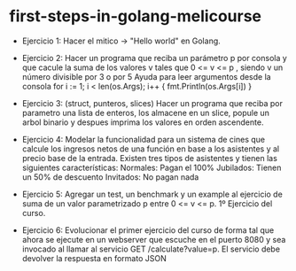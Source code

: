 # first-steps-in-golang-melicourse


- Ejercicio 1: 
Hacer el mitico -> "Hello world" en Golang.

- Ejercicio 2: 
Hacer un programa que reciba un parámetro p por consola y que cacule la suma de los valores v tales que 0 <= v <= p , siendo v un número divisible por 3 o por 5
Ayuda para leer argumentos desde la consola
for i := 1; i < len(os.Args); i++ {
    fmt.Println(os.Args[i])
}

- Ejercicio 3: 
(struct, punteros, slices) Hacer un programa que reciba por parametro una lista de enteros, los almacene en un slice, popule un arbol binario y despues imprima los valores en orden ascendente.

- Ejercicio 4: 
Modelar la funcionalidad para un sistema de cines que calcule los ingresos netos de una función en base a los asistentes y al precio base de la entrada. Existen tres tipos de asistentes y tienen las siguientes características:
Normales: Pagan el 100%
Jubilados: Tienen un 50% de descuento
Invitados: No pagan nada

- Ejercicio 5: 
Agregar un test, un benchmark y un example al ejercicio de suma de un valor parametrizado p 
entre 0 <= v <= p.  1º Ejercicio del curso.

- Ejercicio 6: Evolucionar el primer ejercicio del curso de forma tal que ahora se ejecute 
en un webserver que escuche en el puerto 8080 y sea invocado al llamar al servicio 
GET /calculate?value=p. El servicio debe devolver la respuesta en formato JSON
